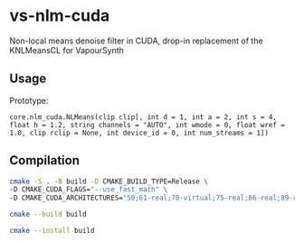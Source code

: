 # vs-nlm-cuda
Non-local means denoise filter in CUDA, drop-in replacement of the KNLMeansCL for VapourSynth

## Usage
Prototype:

`core.nlm_cuda.NLMeans(clip clip[, int d = 1, int a = 2, int s = 4, float h = 1.2, string channels = "AUTO", int wmode = 0, float wref = 1.0, clip rclip = None, int device_id = 0, int num_streams = 1])`

## Compilation
```bash
cmake -S . -B build -D CMAKE_BUILD_TYPE=Release \
-D CMAKE_CUDA_FLAGS="--use_fast_math" \
-D CMAKE_CUDA_ARCHITECTURES="50;61-real;70-virtual;75-real;86-real;89-real"

cmake --build build

cmake --install build
```


